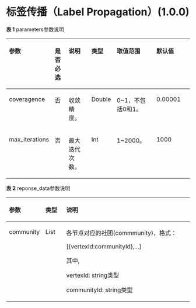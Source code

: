 # 标签传播（Label Propagation）\(1.0.0\)<a name="ges_03_0086"></a>

**表 1**  parameters参数说明

<a name="table14391151773820"></a>
<table><thead align="left"><tr id="row4405317183812"><th class="cellrowborder" valign="top" width="15.151515151515152%" id="mcps1.2.7.1.1"><p id="p340818176382"><a name="p340818176382"></a><a name="p340818176382"></a>参数</p>
</th>
<th class="cellrowborder" valign="top" width="9.090909090909092%" id="mcps1.2.7.1.2"><p id="p341212174381"><a name="p341212174381"></a><a name="p341212174381"></a>是否必选</p>
</th>
<th class="cellrowborder" valign="top" width="16.161616161616163%" id="mcps1.2.7.1.3"><p id="p3417161716388"><a name="p3417161716388"></a><a name="p3417161716388"></a>说明</p>
</th>
<th class="cellrowborder" valign="top" width="10.101010101010102%" id="mcps1.2.7.1.4"><p id="p3578125211"><a name="p3578125211"></a><a name="p3578125211"></a>类型</p>
</th>
<th class="cellrowborder" valign="top" width="25.252525252525253%" id="mcps1.2.7.1.5"><p id="p7425131718384"><a name="p7425131718384"></a><a name="p7425131718384"></a>取值范围</p>
</th>
<th class="cellrowborder" valign="top" width="24.242424242424242%" id="mcps1.2.7.1.6"><p id="p2984277163535"><a name="p2984277163535"></a><a name="p2984277163535"></a>默认值</p>
</th>
</tr>
</thead>
<tbody><tr id="row743311173382"><td class="cellrowborder" valign="top" width="15.151515151515152%" headers="mcps1.2.7.1.1 "><p id="p6437217173813"><a name="p6437217173813"></a><a name="p6437217173813"></a>coveragence</p>
</td>
<td class="cellrowborder" valign="top" width="9.090909090909092%" headers="mcps1.2.7.1.2 "><p id="p174411017163819"><a name="p174411017163819"></a><a name="p174411017163819"></a>否</p>
</td>
<td class="cellrowborder" valign="top" width="16.161616161616163%" headers="mcps1.2.7.1.3 "><p id="p2446317193811"><a name="p2446317193811"></a><a name="p2446317193811"></a>收敛精度。</p>
</td>
<td class="cellrowborder" valign="top" width="10.101010101010102%" headers="mcps1.2.7.1.4 "><p id="p45785262119"><a name="p45785262119"></a><a name="p45785262119"></a>Double</p>
</td>
<td class="cellrowborder" valign="top" width="25.252525252525253%" headers="mcps1.2.7.1.5 "><p id="p11478162763216"><a name="p11478162763216"></a><a name="p11478162763216"></a>0~1，不包括0和1。</p>
</td>
<td class="cellrowborder" valign="top" width="24.242424242424242%" headers="mcps1.2.7.1.6 "><p id="p40399900163535"><a name="p40399900163535"></a><a name="p40399900163535"></a>0.00001</p>
</td>
</tr>
<tr id="row20467111716385"><td class="cellrowborder" valign="top" width="15.151515151515152%" headers="mcps1.2.7.1.1 "><p id="p1647181793819"><a name="p1647181793819"></a><a name="p1647181793819"></a>max_iterations</p>
</td>
<td class="cellrowborder" valign="top" width="9.090909090909092%" headers="mcps1.2.7.1.2 "><p id="p1147681753817"><a name="p1147681753817"></a><a name="p1147681753817"></a>否</p>
</td>
<td class="cellrowborder" valign="top" width="16.161616161616163%" headers="mcps1.2.7.1.3 "><p id="p16480217163818"><a name="p16480217163818"></a><a name="p16480217163818"></a>最大迭代次数。</p>
</td>
<td class="cellrowborder" valign="top" width="10.101010101010102%" headers="mcps1.2.7.1.4 "><p id="p135781420216"><a name="p135781420216"></a><a name="p135781420216"></a>Int</p>
</td>
<td class="cellrowborder" valign="top" width="25.252525252525253%" headers="mcps1.2.7.1.5 "><p id="p12150173373213"><a name="p12150173373213"></a><a name="p12150173373213"></a>1~2000。</p>
</td>
<td class="cellrowborder" valign="top" width="24.242424242424242%" headers="mcps1.2.7.1.6 "><p id="p51166496163535"><a name="p51166496163535"></a><a name="p51166496163535"></a>1000</p>
</td>
</tr>
</tbody>
</table>

**表 2**  reponse\_data参数说明

<a name="table1094413119474"></a>
<table><thead align="left"><tr id="row169447312472"><th class="cellrowborder" valign="top" width="16.13%" id="mcps1.2.4.1.1"><p id="p10944153154715"><a name="p10944153154715"></a><a name="p10944153154715"></a>参数</p>
</th>
<th class="cellrowborder" valign="top" width="11.68%" id="mcps1.2.4.1.2"><p id="p10944531134719"><a name="p10944531134719"></a><a name="p10944531134719"></a>类型</p>
</th>
<th class="cellrowborder" valign="top" width="72.19%" id="mcps1.2.4.1.3"><p id="p109447317478"><a name="p109447317478"></a><a name="p109447317478"></a>说明</p>
</th>
</tr>
</thead>
<tbody><tr id="row1694403144717"><td class="cellrowborder" valign="top" width="16.13%" headers="mcps1.2.4.1.1 "><p id="p16961163104712"><a name="p16961163104712"></a><a name="p16961163104712"></a>community</p>
</td>
<td class="cellrowborder" valign="top" width="11.68%" headers="mcps1.2.4.1.2 "><p id="p12961193119474"><a name="p12961193119474"></a><a name="p12961193119474"></a>List</p>
</td>
<td class="cellrowborder" valign="top" width="72.19%" headers="mcps1.2.4.1.3 "><p id="p2062771214554"><a name="p2062771214554"></a><a name="p2062771214554"></a>各节点对应的社团(commmunity)，格式：</p>
<p id="p101571833403"><a name="p101571833403"></a><a name="p101571833403"></a>[{vertexId:communityId},...]</p>
<p id="p92052134112"><a name="p92052134112"></a><a name="p92052134112"></a>其中,</p>
<p id="p2518181912118"><a name="p2518181912118"></a><a name="p2518181912118"></a>vertexId: string类型</p>
<p id="p1389310292112"><a name="p1389310292112"></a><a name="p1389310292112"></a>communityId: string类型</p>
</td>
</tr>
</tbody>
</table>

